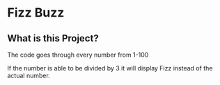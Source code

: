# Fizz Buzz
## What is this Project?
The code goes through every number from 1-100

If the number is able to be divided by 3 it will display Fizz instead of the actual number. 

